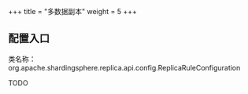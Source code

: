 +++
title = "多数据副本"
weight = 5
+++

## 配置入口

类名称：org.apache.shardingsphere.replica.api.config.ReplicaRuleConfiguration

TODO
